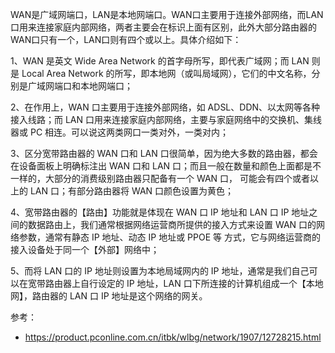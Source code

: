 WAN是广域网端口，LAN是本地网端口。WAN口主要用于连接外部网络，而LAN口用来连接家庭内部网络，两者主要会在标识上面有区别，此外大部分路由器的WAN口只有一个，LAN口则有四个或以上。具体介绍如下：


1、WAN 是英文 Wide Area Network 的首字母所写，即代表广域网；而 LAN 则是 Local Area Network 的所写，即本地网（或叫局域网），它们的中文名称，分别是广域网端口和本地网端口；

2、在作用上，WAN 口主要用于连接外部网络，如 ADSL、DDN、以太网等各种接入线路；而 LAN 口用来连接家庭内部网络，主要与家庭网络中的交换机、集线器或 PC 相连。可以说这两类网口一类对外，一类对内；

3、区分宽带路由器的 WAN 口和 LAN 口很简单，因为绝大多数的路由器，都会在设备面板上明确标注出 WAN 口和 LAN 口；而且一般在数量和颜色上面都是不一样的，大部分的消费级别路由器只配备有一个 WAN 口，
可能会有四个或者以上的 LAN 口；有部分路由器将 WAN 口颜色设置为黄色；

4、宽带路由器的【路由】功能就是体现在 WAN 口 IP 地址和 LAN 口 IP 地址之间的数据路由上，我们通常根据网络运营商所提供的接入方式来设置 WAN 口的网络参数，通常有静态 IP 地址、动态 IP 地址或 PPOE 等
方式，它与网络运营商的接入设备处于同一个【外部】网络中；

5、而将 LAN 口的 IP 地址则设置为本地局域网内的 IP 地址，通常是我们自己可以在宽带路由器上自行设定的 IP 地址，LAN 口下所连接的计算机组成一个【本地网】，路由器的 LAN 口 IP 地址是这个网络的网关。

参考：

 - <https://product.pconline.com.cn/itbk/wlbg/network/1907/12728215.html>
